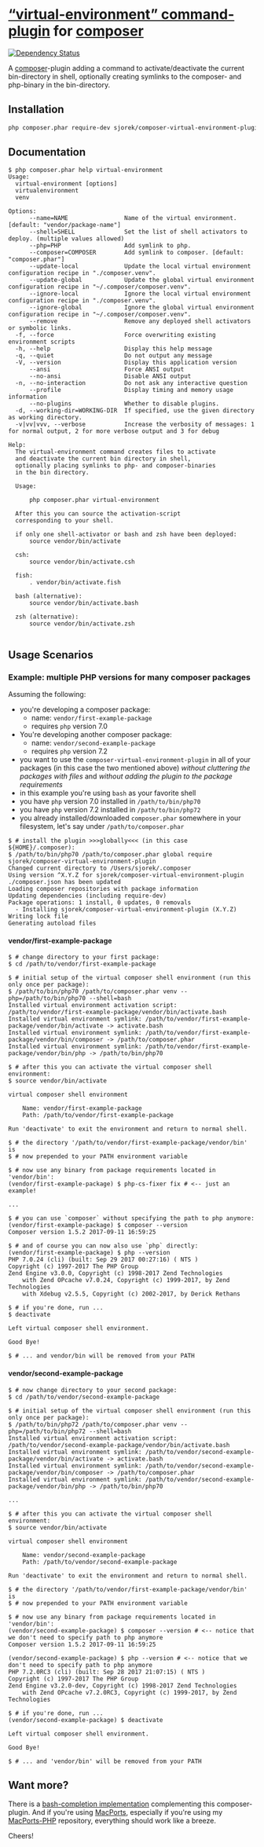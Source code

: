 # [“virtual-environment” command-plugin](https://sjorek.github.io/composer-virtual-environment-plugin/) for [composer](http://getcomposer.org)

[![Dependency Status](https://gemnasium.com/badges/github.com/sjorek/composer-virtual-environment-plugin.svg)](https://gemnasium.com/github.com/sjorek/composer-virtual-environment-plugin)

A [composer](http://getcomposer.org)-plugin adding a command to activate/deactivate the current
bin-directory in shell, optionally creating symlinks to the composer-
and php-binary in the bin-directory.


## Installation

```bash
php composer.phar require-dev sjorek/composer-virtual-environment-plugin
```


## Documentation

```console
$ php composer.phar help virtual-environment
Usage:
  virtual-environment [options]
  virtualenvironment
  venv

Options:
      --name=NAME                Name of the virtual environment. [default: "vendor/package-name"]
      --shell=SHELL              Set the list of shell activators to deploy. (multiple values allowed)
      --php=PHP                  Add symlink to php.
      --composer=COMPOSER        Add symlink to composer. [default: "composer.phar"]
      --update-local             Update the local virtual environment configuration recipe in "./composer.venv".
      --update-global            Update the global virtual environment configuration recipe in "~/.composer/composer.venv".
      --ignore-local             Ignore the local virtual environment configuration recipe in "./composer.venv".
      --ignore-global            Ignore the global virtual environment configuration recipe in "~/.composer/composer.venv".
      --remove                   Remove any deployed shell activators or symbolic links.
  -f, --force                    Force overwriting existing environment scripts
  -h, --help                     Display this help message
  -q, --quiet                    Do not output any message
  -V, --version                  Display this application version
      --ansi                     Force ANSI output
      --no-ansi                  Disable ANSI output
  -n, --no-interaction           Do not ask any interactive question
      --profile                  Display timing and memory usage information
      --no-plugins               Whether to disable plugins.
  -d, --working-dir=WORKING-DIR  If specified, use the given directory as working directory.
  -v|vv|vvv, --verbose           Increase the verbosity of messages: 1 for normal output, 2 for more verbose output and 3 for debug

Help:
  The virtual-environment command creates files to activate
  and deactivate the current bin directory in shell,
  optionally placing symlinks to php- and composer-binaries
  in the bin directory.
  
  Usage:
  
      php composer.phar virtual-environment
  
  After this you can source the activation-script
  corresponding to your shell.
  
  if only one shell-activator or bash and zsh have been deployed:
      source vendor/bin/activate
  
  csh:
      source vendor/bin/activate.csh
  
  fish:
      . vendor/bin/activate.fish
  
  bash (alternative):
      source vendor/bin/activate.bash
  
  zsh (alternative):
      source vendor/bin/activate.zsh
  
```


## Usage Scenarios

### Example: multiple PHP versions for many composer packages

Assuming the following:

* you're developing a composer package:
  * name: `vendor/first-example-package`
  * requires `php` version 7.0
* You're developing another composer package:
  * name: `vendor/second-example-package`
  * requires `php` version 7.2
* you want to use the `composer-virtual-environment-plugin` in all of
  your packages (in this case the two mentioned above) *without
  cluttering the packages with files* and *without adding the plugin
  to the package requirements*
* in this example you're using `bash` as your favorite shell
* you have `php` version 7.0 installed in `/path/to/bin/php70`
* you have `php` version 7.2 installed in `/path/to/bin/php72`
* you already installed/downloaded `composer.phar` somewhere in your
  filesystem, let's say under `/path/to/composer.phar`

```console
$ # install the plugin >>>globally<<< (in this case ${HOME}/.composer):
$ /path/to/bin/php70 /path/to/composer.phar global require sjorek/composer-virtual-environment-plugin
Changed current directory to /Users/sjorek/.composer
Using version ^X.Y.Z for sjorek/composer-virtual-environment-plugin
./composer.json has been updated
Loading composer repositories with package information
Updating dependencies (including require-dev)
Package operations: 1 install, 0 updates, 0 removals
  - Installing sjorek/composer-virtual-environment-plugin (X.Y.Z)
Writing lock file
Generating autoload files
```


#### vendor/first-example-package

```console
$ # change directory to your first package:
$ cd /path/to/vendor/first-example-package

$ # initial setup of the virtual composer shell environment (run this only once per package):
$ /path/to/bin/php70 /path/to/composer.phar venv --php=/path/to/bin/php70 --shell=bash
Installed virtual environment activation script: /path/to/vendor/first-example-package/vendor/bin/activate.bash
Installed virtual environment symlink: /path/to/vendor/first-example-package/vendor/bin/activate -> activate.bash
Installed virtual environment symlink: /path/to/vendor/first-example-package/vendor/bin/composer -> /path/to/composer.phar
Installed virtual environment symlink: /path/to/vendor/first-example-package/vendor/bin/php -> /path/to/bin/php70

$ # after this you can activate the virtual composer shell environment:
$ source vendor/bin/activate

virtual composer shell environment

    Name: vendor/first-example-package
    Path: /path/to/vendor/first-example-package

Run 'deactivate' to exit the environment and return to normal shell.

$ # the directory '/path/to/vendor/first-example-package/vendor/bin' is 
$ # now prepended to your PATH environment variable

$ # now use any binary from package requirements located in 'vendor/bin':
(vendor/first-example-package) $ php-cs-fixer fix # <-- just an example!

...

$ # you can use `composer` without specifying the path to php anymore:
(vendor/first-example-package) $ composer --version
Composer version 1.5.2 2017-09-11 16:59:25

$ # and of course you can now also use `php` directly:
(vendor/first-example-package) $ php --version
PHP 7.0.24 (cli) (built: Sep 29 2017 00:27:16) ( NTS )
Copyright (c) 1997-2017 The PHP Group
Zend Engine v3.0.0, Copyright (c) 1998-2017 Zend Technologies
    with Zend OPcache v7.0.24, Copyright (c) 1999-2017, by Zend Technologies
    with Xdebug v2.5.5, Copyright (c) 2002-2017, by Derick Rethans

$ # if you're done, run ...
$ deactivate

Left virtual composer shell environment.

Good Bye!

$ # ... and vendor/bin will be removed from your PATH
```


#### vendor/second-example-package

```console
$ # now change directory to your second package:
$ cd /path/to/vendor/second-example-package

$ # initial setup of the virtual composer shell environment (run this only once per package):
$ /path/to/bin/php72 /path/to/composer.phar venv --php=/path/to/bin/php72 --shell=bash
Installed virtual environment activation script: /path/to/vendor/second-example-package/vendor/bin/activate.bash
Installed virtual environment symlink: /path/to/vendor/second-example-package/vendor/bin/activate -> activate.bash
Installed virtual environment symlink: /path/to/vendor/second-example-package/vendor/bin/composer -> /path/to/composer.phar
Installed virtual environment symlink: /path/to/vendor/second-example-package/vendor/bin/php -> /path/to/bin/php70

...

$ # after this you can activate the virtual composer shell environment:
$ source vendor/bin/activate

virtual composer shell environment

    Name: vendor/second-example-package
    Path: /path/to/vendor/second-example-package

Run 'deactivate' to exit the environment and return to normal shell.

$ # the directory '/path/to/vendor/first-example-package/vendor/bin' is 
$ # now prepended to your PATH environment variable

$ # now use any binary from package requirements located in 'vendor/bin':
(vendor/second-example-package) $ composer --version # <-- notice that we don't need to specify path to php anymore
Composer version 1.5.2 2017-09-11 16:59:25

(vendor/second-example-package) $ php --version # <-- notice that we don't need to specify path to php anymore
PHP 7.2.0RC3 (cli) (built: Sep 28 2017 21:07:15) ( NTS )
Copyright (c) 1997-2017 The PHP Group
Zend Engine v3.2.0-dev, Copyright (c) 1998-2017 Zend Technologies
    with Zend OPcache v7.2.0RC3, Copyright (c) 1999-2017, by Zend Technologies

$ # if you're done, run ...
(vendor/second-example-package) $ deactivate

Left virtual composer shell environment.

Good Bye!

$ # ... and 'vendor/bin' will be removed from your PATH
```

## Want more?

There is a [bash-completion implementation](https://sjorek.github.io/composer-bash-completion/)
complementing this composer-plugin. And if you're using [MacPorts](http://macports.org),
especially if you're using my [MacPorts-PHP](https://sjorek.github.io/MacPorts-PHP/)
repository, everything should work like a breeze.

Cheers!

